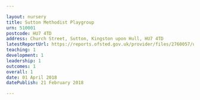 ```yaml
---

layout: nursery
title: Sutton Methodist Playgroup
urn: 510001
postcode: HU7 4TD
address: Church Street, Sutton, Kingston upon Hull, HU7 4TD
latestReportUrl: https://reports.ofsted.gov.uk/provider/files/2760057/urn/510001.pdf
teaching: 1
development: 1
leadership: 1
outcomes: 1
overall: 1
date: 01 April 2018 
datePublish: 21 February 2018

---
```


